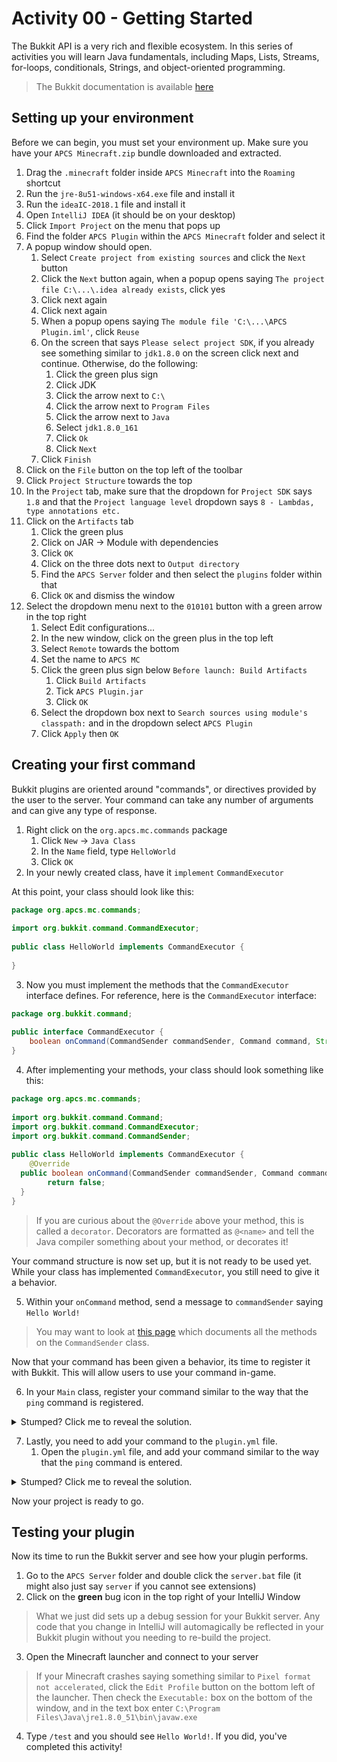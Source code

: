 
# Activity 00 - Getting Started
The Bukkit API is a very rich and flexible ecosystem. In this series of activities you will learn Java fundamentals, including Maps, Lists, Streams, for-loops, conditionals, Strings, and object-oriented programming.

> The Bukkit documentation is available [here](https://hub.spigotmc.org/javadocs/spigot/overview-summary.html)

## Setting up your environment
Before we can begin, you must set your environment up. Make sure you have your `APCS Minecraft.zip` bundle downloaded and extracted.

1. Drag the `.minecraft` folder inside `APCS Minecraft` into the `Roaming` shortcut
2. Run the `jre-8u51-windows-x64.exe` file and install it
3. Run the `ideaIC-2018.1` file and install it
4. Open `IntelliJ IDEA` (it should be on your desktop)
5. Click `Import Project` on the menu that pops up
6. Find the folder `APCS Plugin` within the `APCS Minecraft` folder and select it
7. A popup window should open.
	1. Select `Create project from existing sources` and click the `Next` button
	2. Click the `Next` button again, when a popup opens saying `The project file C:\...\.idea already exists`, click yes
	3. Click next again
	4. Click next again
	5. When a popup opens saying `The module file 'C:\...\APCS Plugin.iml'`, click `Reuse`
	6. On the screen that says `Please select project SDK`, if you already see something similar to `jdk1.8.0` on the screen click next and continue. Otherwise, do the following:
		1. Click the green plus sign
		2. Click JDK
		3. Click the arrow next to `C:\`
		4. Click the arrow next to `Program Files`
		5. Click the arrow next to `Java`
		6. Select `jdk1.8.0_161`
		7. Click `Ok`
		8. Click `Next`
	7. Click `Finish`
8. Click on the `File` button on the top left of the toolbar
9. Click `Project Structure` towards the top
10. In the `Project` tab, make sure that the dropdown for `Project SDK` says `1.8` and that the `Project language level` dropdown says `8 - Lambdas, type annotations etc.`
11. Click on the `Artifacts` tab
	1. Click the green plus
	2. Click on JAR -> Module with dependencies
	3. Click `OK`
	4. Click on the three dots next to `Output directory`
	5. Find the `APCS Server` folder and then select the `plugins` folder within that
	6. Click `OK` and dismiss the window
12. Select the dropdown menu next to the `010101` button with a green arrow in the top right
	1. Select Edit configurations...
	2. In the new window, click on the green plus in the top left
	3. Select `Remote` towards the bottom
	4. Set the name to `APCS MC`
	5. Click the green plus sign below `Before launch: Build Artifacts`
		1. Click `Build Artifacts`
		2. Tick `APCS Plugin.jar`
		3. Click `OK`
	6. Select the dropdown box next to `Search sources using module's classpath:` and in the dropdown select `APCS Plugin`
	7. Click `Apply` then `OK`

## Creating your first command
Bukkit plugins are oriented around "commands", or directives provided by the user to the server. Your command can take any number of arguments and can give any type of response.

1. Right click on the `org.apcs.mc.commands` package
	1. Click `New` -> `Java Class`
	2. In the `Name` field, type `HelloWorld`
	3. Click `OK`
2. In your newly created class, have it `implement` `CommandExecutor`

At this point, your class should look like this:

```java
package org.apcs.mc.commands;  
  
import org.bukkit.command.CommandExecutor;  
  
public class HelloWorld implements CommandExecutor {
  
}
```

3. Now you must implement the methods that the `CommandExecutor` interface defines. For reference, here is the `CommandExecutor` interface:

```java
package org.bukkit.command;  
  
public interface CommandExecutor {  
    boolean onCommand(CommandSender commandSender, Command command, String label, String[] args);  
}
```

4. After implementing your methods, your class should look something like this:

```java
package org.apcs.mc.commands;  
  
import org.bukkit.command.Command;  
import org.bukkit.command.CommandExecutor;  
import org.bukkit.command.CommandSender;  
  
public class HelloWorld implements CommandExecutor {  
    @Override  
  public boolean onCommand(CommandSender commandSender, Command command, String label, String[] strings) {  
        return false;  
  }  
}
```

> If you are curious about the `@Override` above your method, this is called a `decorator`. Decorators are formatted as `@<name>` and tell the Java compiler something about your method, or decorates it!

Your command structure is now set up, but it is not ready to be used yet. While your class has implemented `CommandExecutor`, you still need to give it a behavior.

5. Within your `onCommand` method, send a message to `commandSender` saying `Hello World!`

> You may want to look at [this page](https://hub.spigotmc.org/javadocs/spigot/org/bukkit/command/CommandSender.html) which documents all the methods on the `CommandSender` class.

Now that your command has been given a behavior, its time to register it with Bukkit. This will allow users to use your command in-game.

6. In your `Main` class, register your command similar to the way that the `ping` command is registered.

<details> 
  <summary>Stumped? Click me to reveal the solution.</summary>
  
  ```java
  this.getCommand("test").setExecutor(new HelloWorld());
  ```
</details>


7. Lastly, you need to add your command to the `plugin.yml` file.
	1. Open the `plugin.yml` file, and add your command similar to the way that the `ping` command is entered.


<details> 
  <summary>Stumped? Click me to reveal the solution.</summary>
  
  ```yml
test:  
	description: Hello world!  
	usage: "Usage: /test"
  ```
</details>


Now your project is ready to go.

## Testing your plugin
Now its time to run the Bukkit server and see how your plugin performs.

1. Go to the `APCS Server` folder and double click the `server.bat` file (it might also just say `server` if you cannot see extensions)
2. Click on the **green** bug icon in the top right of your IntelliJ Window

> What we just did sets up a debug session for your Bukkit server. Any code that you change in IntelliJ will automagically be reflected in your Bukkit plugin without you needing to re-build the project.

3. Open the Minecraft launcher and connect to your server

> If your Minecraft crashes saying something similar to `Pixel format not accelerated`, click the `Edit Profile` button on the bottom left of the launcher. Then check the `Executable:` box on the bottom of the window, and in the text box enter `C:\Program Files\Java\jre1.8.0_51\bin\javaw.exe`

4. Type `/test` and you should see `Hello World!`. If you did, you've completed this activity!
